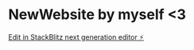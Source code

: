 # NewWebsite by myself  <3

[Edit in StackBlitz next generation editor ⚡️](https://stackblitz.com/~/github.com/infisble/NewWebsite)

